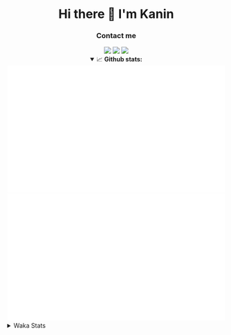 <div align="center">
 <h1>Hi there 👋 I'm Kanin</h1>
 <h3>Contact me</h3>
 <a href="mailto:im@kanin.dev"><img src="https://img.shields.io/badge/gmail-%23D14836.svg?&style=for-the-badge&logo=gmail&logoColor=white"/></a>
 <a href="https://twitter.com/KaninDev"><img src="https://img.shields.io/badge/twitter-%231DA1F2.svg?&style=for-the-badge&logo=twitter&logoColor=white"/></a>
 <a href="https://www.linkedin.com/in/KaninDev"><img src="https://img.shields.io/badge/linkedin-%230077B5.svg?&style=for-the-badge&logo=linkedin&logoColor=white"/></a>
<details open>
  <summary>📈 <b>Github stats:</b></summary>
  <img src="https://github.com/Kanin/Kanin/blob/master/scripts/GitHubStats/generated/overview.svg"/>
  <img src="https://github.com/Kanin/Kanin/blob/master/scripts/GitHubStats/generated/languages.svg"/>
</details>
</div>

<details>
 <summary>Waka Stats</summary>

<!--START_SECTION:waka-->
![Code Time](http://img.shields.io/badge/Code%20Time-1%2C891%20hrs%2017%20mins-blue)

![Profile Views](http://img.shields.io/badge/Profile%20Views-4-blue)

![Lines of code](https://img.shields.io/badge/From%20Hello%20World%20I%27ve%20Written-26%20Thousand%20lines%20of%20code-blue)

**🐱 My GitHub Data** 

> 🏆 7 Contributions in the Year 2023
 > 
> 📦 96.7 kB Used in GitHub's Storage 
 > 
> 🚫 Not Opted to Hire
 > 
> 📜 18 Public Repositories 
 > 
> 🔑 9 Private Repositories  
 > 
**I'm a Night 🦉** 

```text
🌞 Morning    53 commits     ███░░░░░░░░░░░░░░░░░░░░░░   15.19% 
🌆 Daytime    53 commits     ███░░░░░░░░░░░░░░░░░░░░░░   15.19% 
🌃 Evening    98 commits     ███████░░░░░░░░░░░░░░░░░░   28.08% 
🌙 Night      145 commits    ██████████░░░░░░░░░░░░░░░   41.55%

```
📅 **I'm Most Productive on Sunday** 

```text
Monday       44 commits     ███░░░░░░░░░░░░░░░░░░░░░░   12.61% 
Tuesday      30 commits     ██░░░░░░░░░░░░░░░░░░░░░░░   8.6% 
Wednesday    41 commits     ███░░░░░░░░░░░░░░░░░░░░░░   11.75% 
Thursday     34 commits     ██░░░░░░░░░░░░░░░░░░░░░░░   9.74% 
Friday       29 commits     ██░░░░░░░░░░░░░░░░░░░░░░░   8.31% 
Saturday     49 commits     ███░░░░░░░░░░░░░░░░░░░░░░   14.04% 
Sunday       122 commits    ████████░░░░░░░░░░░░░░░░░   34.96%

```


📊 **This Week I Spent My Time On** 

```text
⌚︎ Time Zone: America/New_York

💬 Programming Languages: 
No Activity Tracked This Week

🔥 Editors: 
No Activity Tracked This Week

🐱‍💻 Projects: 
No Activity Tracked This Week

💻 Operating System: 
No Activity Tracked This Week

```

**I Mostly Code in Python** 

```text
Python                   24 repos            ██████████████████░░░░░░░   72.73% 
JavaScript               3 repos             ██░░░░░░░░░░░░░░░░░░░░░░░   9.09% 
Java                     3 repos             ██░░░░░░░░░░░░░░░░░░░░░░░   9.09% 
Kotlin                   2 repos             █░░░░░░░░░░░░░░░░░░░░░░░░   6.06% 
HTML                     1 repo              ░░░░░░░░░░░░░░░░░░░░░░░░░   3.03%

```


**Timeline**

![Chart not found](https://raw.githubusercontent.com/Kanin/Kanin/master/charts/bar_graph.png) 


 Last Updated on 21/01/2023 01:33:48 UTC
<!--END_SECTION:waka-->
</details>
